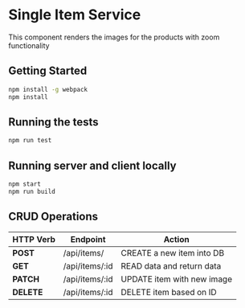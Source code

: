 # Single Item Service
This component renders the images for the products with zoom functionality

## Getting Started
```sh
npm install -g webpack
npm install
```

## Running the tests

```sh
npm run test
```

## Running server and client locally

```sh
npm start
npm run build
```

## CRUD Operations
| HTTP Verb |           Endpoint          |            Action            |
|-----------| --------------------------- | ---------------------------- |
| **POST**  |         /api/items/         |  CREATE a new item into DB   |
| **GET**   |       /api/items/:id        |  READ data and return data   |
| **PATCH** |       /api/items/:id        |  UPDATE item with new image  |
| **DELETE**|       /api/items/:id        |  DELETE item based on ID     |
